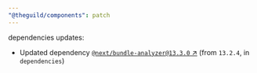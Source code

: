 ```yaml
---
"@theguild/components": patch
---
```

dependencies updates:
  - Updated dependency [`@next/bundle-analyzer@13.3.0` ↗︎](https://www.npmjs.com/package/@next/bundle-analyzer/v/13.3.0) (from `13.2.4`, in `dependencies`)
